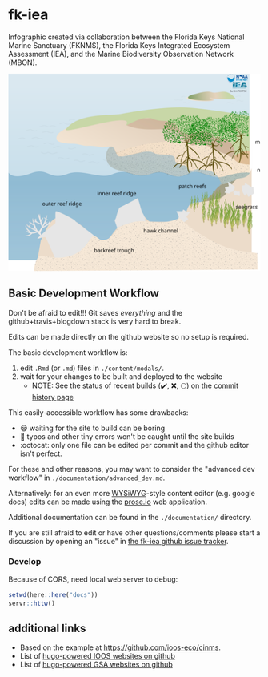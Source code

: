 # fk-iea
Infographic created via collaboration between the Florida Keys National Marine Sanctuary (FKNMS), the Florida Keys Integrated Ecosystem Assessment (IEA), and the Marine Biodiversity Observation Network (MBON).

![overview](extra_files/fk_zoomed.svg)

## Basic Development Workflow
Don't be afraid to edit!!! 
Git saves *everything* and the github+travis+blogdown stack is very hard to break.

Edits can be made directly on the github website so no setup is required.

The basic development workflow is:

1. edit `.Rmd` (or `.md`) files in `./content/modals/`.
2. wait for your changes to be built and deployed to the website
    * NOTE: See the status of recent builds (:heavy_check_mark:, :x:, :full_moon:) on the [commit history page](https://github.com/marinebon/fk-iea/commits/master)

This easily-accessible workflow has some drawbacks:
* :sleepy: waiting for the site to build can be boring 
* :poop: typos and other tiny errors won't be caught until the site builds
* :octocat: only one file can be edited per commit and the github editor isn't perfect.

For these and other reasons, you may want to consider the "advanced dev workflow" in `./documentation/advanced_dev.md`.

Alternatively: for an even more [WYSiWYG](https://en.wikipedia.org/wiki/WYSIWYG)-style content editor (e.g. google docs) edits can be made using the [prose.io](http://prose.io/) web application.

Additional documentation can be found in the `./documentation/` directory.

If you are still afraid to edit or have other questions/comments please start a discussion by opening an "issue" in [the fk-iea github issue tracker](https://github.com/marinebon/fk-iea/issues).

### Develop

Because of CORS, need local web server to debug:

```r
setwd(here::here("docs"))
servr::httw()
```

## additional links
* Based on the example at https://github.com/ioos-eco/cinms.
* List of [hugo-powered IOOS websites on github](https://github.com/ioos?utf8=%E2%9C%93&q=&type=&language=html)
* List of [hugo-powered GSA websites on github](https://github.com/gsa?utf8=%E2%9C%93&q=&type=&language=html)
